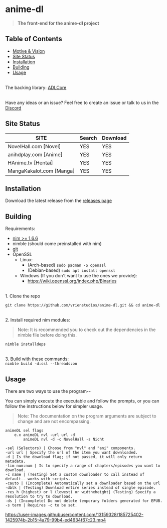 # anime-dl
> <strong>The front-end for the anime-dl project</strong>
## Table of Contents
- [Motive & Vision](#motive--vision)
- [Site Status](#site-status)
- [Installation](#installation)
- [Building](#building)
- [Usage](#usage)


<br>The backing library: [ADLCore](https://github.com/vrienstudios/ADLCore)<br>

<br>Have any ideas or an issue? Feel free to create an issue or talk to us in the [Discord](https://discord.gg/WYTxbt2)<br>

## Site Status

| SITE                 | Search   | Download |
|----------------------|----------|----------|
| NovelHall.com [Novel]    | YES      | YES      |
| anihdplay.com [Anime]    | YES      | YES      |
| HAnime.tv [Hentai]      | YES      | YES      |
| MangaKakalot.com [Manga] | YES      | YES      |

## Installation
Download the latest release from the [releases page](https://github.com/vrienstudios/anime-dl/releases)

## Building
Requirements:
* [nim >= 1.6.6](https://nim-lang.org/install.html)
* nimble (should come preinstalled with nim)
* [git](https://git-scm.com/)
* OpenSSL
    * Linux:
        * (Arch-based) ``sudo pacman -S openssl``
        * (Debian-based) ``sudo apt install openssl``
    * Windows (If you don't want to use the ones we provide):
        * https://wiki.openssl.org/index.php/Binaries

<br>1. Clone the repo<br>
```
git clone https://github.com/vrienstudios/anime-dl.git && cd anime-dl
```
<br>2. Install required nim modules:<br>
> Note: It is recommended you to check out the dependencies in the nimble file before doing this.
```
nimble installdeps
```
<br>3. Build with these commands: <br>
```nimble build -d:ssl --threads:on```

## Usage
There are two ways to use the program--

You can simply execute the executable and follow the prompts, or you can follow the instructions below for simpler usage.
> Note: The documentation on the program arguments are subject to change and are not encompassing.

```
animeDL sel flags
    e.x animeDL nvl -url url -d
        animeDL nvl -d -c NovelHall -s Nicht

-sel (Selectors) | Choose from "nvl" and "ani" components.
-url url | Specify the url of the item you want downloaded.
-d | Is the download flag; if not passed, it will only return metadata.
-lim num:num | Is to specify a range of chapters/episodes you want to download.
-c name | (Testing) Set a custom downloader to call instead of default-- works with scripts.
-cauto | (Incomplete) Automatically set a downloader based on the url
-dblk | (Testing) Download entire series instead of single episode.
-res h (highest) or l (lowest) or widthxheight| (Testing) Specify a resolution to try to download.
-ds | (Incomplete) Do not delete temporary folders generated for EPUB.
-s term | Requires -c to be set.
```



https://user-images.githubusercontent.com/13159328/185725402-1425974b-2b15-4a79-99b4-ed4634f67c23.mp4

